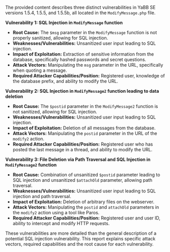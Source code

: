 The provided content describes three distinct vulnerabilities in YaBB SE versions 1.5.4, 1.5.5, and 1.5.5b, all located in the `ModifyMessage.php` file.

**Vulnerability 1: SQL Injection in `ModifyMessage` function**

*   **Root Cause:** The `$msg` parameter in the `ModifyMessage` function is not properly sanitized, allowing for SQL injection.
*   **Weaknesses/Vulnerabilities:** Unsanitized user input leading to SQL injection.
*   **Impact of Exploitation:** Extraction of sensitive information from the database, specifically hashed passwords and secret questions.
*   **Attack Vectors:** Manipulating the `msg` parameter in the URL, specifically when quoting a message.
*   **Required Attacker Capabilities/Position:** Registered user, knowledge of the database prefix, and ability to modify the URL.

**Vulnerability 2: SQL Injection in `ModifyMessage2` function leading to data deletion**

*   **Root Cause:** The `$postid` parameter in the `ModifyMessage2` function is not sanitized, allowing for SQL injection.
*   **Weaknesses/Vulnerabilities:** Unsanitized user input leading to SQL injection.
*   **Impact of Exploitation:** Deletion of all messages from the database.
*   **Attack Vectors:** Manipulating the `postid` parameter in the URL of the `modify2` action.
*  **Required Attacker Capabilities/Position:** Registered user who has posted the last message in a thread, and ability to modify the URL.

**Vulnerability 3: File Deletion via Path Traversal and SQL Injection in `ModifyMessage2` function**

*   **Root Cause:** Combination of unsanitized `$postid` parameter leading to SQL injection and unsanitized `$attachOld` parameter, allowing path traversal.
*  **Weaknesses/Vulnerabilities:** Unsanitized user input leading to SQL injection and path traversal.
*   **Impact of Exploitation:** Deletion of arbitrary files on the webserver.
*   **Attack Vectors:** Manipulating the `postid` and `attachOld` parameters in the `modify2` action using a tool like Paros.
*   **Required Attacker Capabilities/Position:** Registered user and user ID,  ability to intercept and modify HTTP requests.

These vulnerabilities are more detailed than the general description of a potential SQL injection vulnerability. This report explains specific attack vectors, required capabilities and the root cause for each vulnerability.